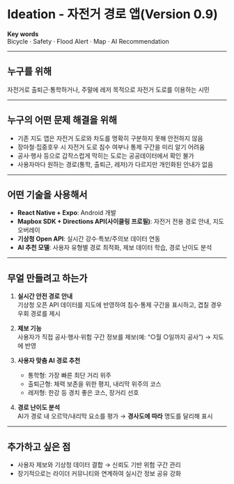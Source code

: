 # Ideation - 자전거 경로 앱(Version 0.9)

**Key words**  
Bicycle · Safety · Flood Alert · Map · AI Recommendation

---

## 누구를 위해
자전거로 출퇴근·통학하거나, 주말에 레저 목적으로 자전거 도로를 이용하는 시민

---

## 누구의 어떤 문제 해결을 위해
- 기존 지도 앱은 자전거 도로와 차도를 명확히 구분하지 못해 안전하지 않음  
- 장마철·집중호우 시 자전거 도로 침수 여부나 통제 구간을 미리 알기 어려움  
- 공사·행사 등으로 갑작스럽게 막히는 도로는 공공데이터에서 확인 불가  
- 사용자마다 원하는 경로(통학, 출퇴근, 레저)가 다르지만 개인화된 안내가 없음  

---

## 어떤 기술을 사용해서
- **React Native + Expo**: Android 개발  
- **Mapbox SDK + Directions API(사이클링 프로필)**: 자전거 전용 경로 안내, 지도 오버레이  
- **기상청 Open API**: 실시간 강수·특보/주의보 데이터 연동  
- **AI 추천 모델**: 사용자 유형별 경로 최적화, 제보 데이터 학습, 경로 난이도 분석  

---

## 무얼 만들려고 하는가
1. **실시간 안전 경로 안내**  
   기상청 오픈 API 데이터를 지도에 반영하여 침수·통제 구간을 표시하고, 겹칠 경우 우회 경로를 제시  

2. **제보 기능**  
   사용자가 직접 공사·행사·위험 구간 정보를 제보(예: “○월 ○일까지 공사”) → 지도에 반영  

3. **사용자 맞춤 AI 경로 추천**  
   - 통학형: 가장 빠른 최단 거리 위주  
   - 출퇴근형: 체력 보존을 위한 평지, 내리막 위주의 코스  
   - 레저형: 한강 등 경치 좋은 코스, 장거리 선호  

4. **경로 난이도 분석**  
   AI가 경로 내 오르막/내리막 요소를 평가 → **경사도에 따라** 명도를 달리해 표시  

---

## 추가하고 싶은 점
- 사용자 제보와 기상청 데이터 결합 → 신뢰도 기반 위험 구간 관리  
- 장기적으로는 라이더 커뮤니티와 연계하여 실시간 정보 공유 강화  

